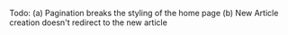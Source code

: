 Todo:
(a) Pagination breaks the styling of the home page
(b) New Article creation doesn't redirect to the new article
